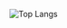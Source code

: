 ![Top Langs](https://github-readme-stats.vercel.app/api/top-langs/?username=lucasobx&layout=compact&theme=tokyonight)
